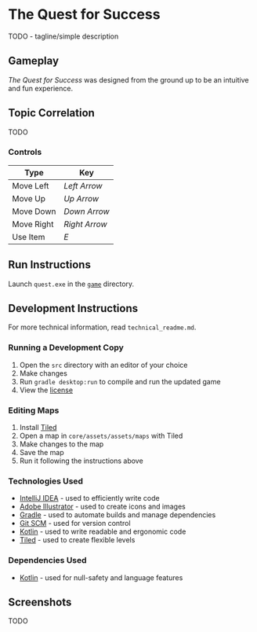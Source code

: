 # The Quest for Success
TODO - tagline/simple description

## Gameplay

*The Quest for Success* was designed from the ground up to be an intuitive and fun experience.

## Topic Correlation

TODO

### Controls

| Type | Key |
|------|-----|
| Move Left | *Left Arrow* |
| Move Up | *Up Arrow* |
| Move Down | *Down Arrow* |
| Move Right | *Right Arrow* |
| Use Item | *E* |

## Run Instructions

Launch `quest.exe` in the [`game`](game) directory.

## Development Instructions
For more technical information, read `technical_readme.md`.

### Running a Development Copy
1. Open the `src` directory with an editor of your choice
2. Make changes
3. Run `gradle desktop:run` to compile and run the updated game
4. View the [license](./LICENSE.txt)

### Editing Maps
1. Install [Tiled](https://www.mapeditor.org/)
2. Open a map in `core/assets/assets/maps` with Tiled
3. Make changes to the map
4. Save the map
5. Run it following the instructions above

### Technologies Used
 * [IntelliJ IDEA](https://www.jetbrains.com/idea/) - used to efficiently write code
 * [Adobe Illustrator](https://www.adobe.com/products/illustrator.html) - used to create icons and images
 * [Gradle](https://gradle.org/) - used to automate builds and manage dependencies
 * [Git SCM](https://git-scm.org) - used for version control
 * [Kotlin](http://kotlinlang.org/) - used to write readable and ergonomic code
 * [Tiled](https://www.mapeditor.org/) - used to create flexible levels

### Dependencies Used
 * [Kotlin](http://kotlinlang.org/) - used for null-safety and language features

## Screenshots

TODO




